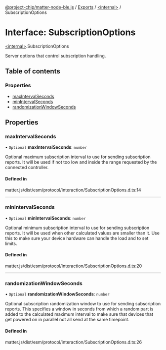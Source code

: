[@project-chip/matter-node-ble.js](../README.md) / [Exports](../modules.md) / [\<internal\>](../modules/internal_.md) / SubscriptionOptions

# Interface: SubscriptionOptions

[\<internal\>](../modules/internal_.md).SubscriptionOptions

Server options that control subscription handling.

## Table of contents

### Properties

- [maxIntervalSeconds](internal_.SubscriptionOptions-1.md#maxintervalseconds)
- [minIntervalSeconds](internal_.SubscriptionOptions-1.md#minintervalseconds)
- [randomizationWindowSeconds](internal_.SubscriptionOptions-1.md#randomizationwindowseconds)

## Properties

### maxIntervalSeconds

• `Optional` **maxIntervalSeconds**: `number`

Optional maximum subscription interval to use for sending subscription reports. It will be used if not too
low and inside the range requested by the connected controller.

#### Defined in

matter.js/dist/esm/protocol/interaction/SubscriptionOptions.d.ts:14

___

### minIntervalSeconds

• `Optional` **minIntervalSeconds**: `number`

Optional minimum subscription interval to use for sending subscription reports. It will be used when other
calculated values are smaller than it. Use this to make sure your device hardware can handle the load and to
set limits.

#### Defined in

matter.js/dist/esm/protocol/interaction/SubscriptionOptions.d.ts:20

___

### randomizationWindowSeconds

• `Optional` **randomizationWindowSeconds**: `number`

Optional subscription randomization window to use for sending subscription reports. This specifies a window
in seconds from which a random part is added to the calculated maximum interval to make sure that devices
that get powered on in parallel not all send at the same timepoint.

#### Defined in

matter.js/dist/esm/protocol/interaction/SubscriptionOptions.d.ts:26
